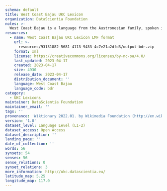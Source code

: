 ```yaml
---
schema: default
title: West Coast Bajau UKC Lexicon
organization: DataScientia Foundation
notes: >-
  West Coast Bajau is a language from the Austronesian family, spoken in Oceania. The UKC Lexicon of West Coast Bajau is represented as a lexico-semantic network. It consists of words, word senses, synsets, as well as sense-level and synset-level relationships.
resources:
  - name: West Coast Bajau UKC Lexicon LMF format
    url: >-
      resources/93131882-5681-4113-9433-4c7e21a2dfd3/output-bdr.zip
    format: xml
    license: https://creativecommons.org/licenses/by-nc-sa/4.0/
    last_updated: 2023-04-17
    created: 2023-04-17
    size: 4930
    release_date: 2023-04-17
    distribution_document: ''
    language: West Coast Bajau
    language_code: bdr
category:
  - UKC Lexicons
maintainer: DataScientia Foundation
maintainer_email: ''
tags: ''
provenance: 'Wiktionary 2022.01. by Wikimedia Foundation (http://en.wiktionary.org); CogNet 2.1 by Khuyagbaatar Batsuren, National University of Mongolia (http://cognet.ukc.disi.unitn.it); Princeton WordNet 2.1 by Princeton University (https://wordnet.princeton.edu)'
version: '1.0'
dataset_level: Language Level (L1-2)
dataset_access: Open Access
dataset_description: ''
landing_page: ''
date_of_collection: ''
words: 56
synsets: 54
senses: 56
sense_relations: 0
synset_relations: 3
more_information: http://ukc.datascientia.eu/
latitude_map: 5.25
longitude_map: 117.0
---
```

